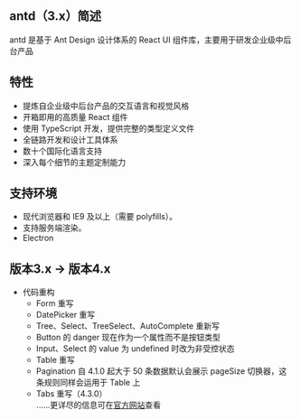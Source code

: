 ## antd（3.x）简述  
antd 是基于 Ant Design 设计体系的 React UI 组件库，主要用于研发企业级中后台产品
## 特性
  - 提炼自企业级中后台产品的交互语言和视觉风格
  - 开箱即用的高质量 React 组件
  - 使用 TypeScript 开发，提供完整的类型定义文件
  - 全链路开发和设计工具体系
  - 数十个国际化语言支持
  - 深入每个细节的主题定制能力
## 支持环境
  - 现代浏览器和 IE9 及以上（需要 polyfills）。
  - 支持服务端渲染。
  - Electron
## 版本3.x -> 版本4.x
  - 代码重构
    - Form 重写
    - DatePicker 重写
    - Tree、Select、TreeSelect、AutoComplete 重新写
    - Button 的 danger 现在作为一个属性而不是按钮类型
    - Input、Select 的 value 为 undefined 时改为非受控状态
    - Table 重写
    - Pagination 自 4.1.0 起大于 50 条数据默认会展示 pageSize 切换器，这条规则同样会运用于 Table 上
    - Tabs 重写（4.3.0）  
    ......更详尽的信息可在[官方网站](https://ant.design/docs/react/migration-v4-cn)查看